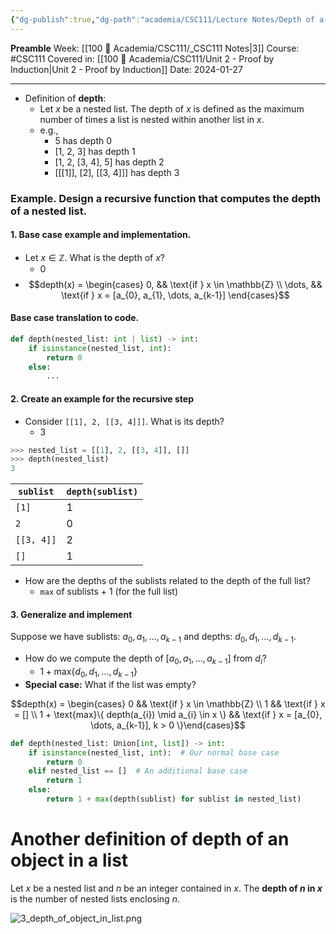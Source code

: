 ```yaml
---
{"dg-publish":true,"dg-path":"academia/CSC111/Lecture Notes/Depth of a Nested List.md","permalink":"/academia/csc-111/lecture-notes/depth-of-a-nested-list/","created":"2024-01-27T19:11:16.442-05:00","updated":"2024-01-27T20:58:11.086-05:00"}
---
```


**Preamble**
Week: [[100 📒 Academia/CSC111/_CSC111 Notes\|3]]
Course: #CSC111
Covered in: [[100 📒 Academia/CSC111/Unit 2 - Proof by Induction\|Unit 2 - Proof by Induction]]
Date: 2024-01-27

---

- Definition of **depth**:
	- Let $x$ be a nested list. The depth of $x$ is defined as the maximum number of times a list is nested within another list in $x$.
	- e.g.,
		- 5 has depth 0
		- \[1, 2, 3\] has depth 1
		- \[1, 2, \[3, 4\], 5] has depth 2
		- \[\[\[1]], \[2], \[\[3, 4]]] has depth 3

### Example. Design a recursive function that computes the depth of a nested list.

#### 1. Base case example and implementation.
- Let $x \in \mathbb{Z}$. What is the depth of $x$?
	- 0
- $$depth(x) = \begin{cases} 0, && \text{if } x \in \mathbb{Z}  \\ \dots, && \text{if } x = [a_{0}, a_{1}, \dots, a_{k-1}] \end{cases}$$
#### Base case translation to code.
```python
def depth(nested_list: int | list) -> int:
	if isinstance(nested_list, int):
		return 0
	else:
		...
```

#### 2. Create an example for the recursive step
- Consider `[[1], 2, [[3, 4]]]`. What is its depth?
	- 3

```python
>>> nested_list = [[1], 2, [[3, 4]], []]
>>> depth(nested_list)
3
```

| `sublist` | `depth(sublist)` |
| ---- | ---- |
| `[1]` | 1 |
| `2` | 0 |
| `[[3, 4]]` | 2 |
| `[]` | 1 |
- How are the depths of the sublists related to the depth of the full list?
	- `max` of sublists + 1 (for the full list)

#### 3. Generalize and implement
Suppose we have sublists: $a_{0}, a_{1}, \dots, a_{k-1}$ and depths: $d_{0}, d_{1}, \dots, d_{k-1}$.
- How do we compute the depth of $[a_{0}, a_{1}, \dots, a_{k-1}]$ from $d_{i}$?
	- $1 + \text{max}\{d_{0}, d_{1}, \dots, d_{k-1}\}$
- **Special case:** What if the list was empty?

$$depth(x) = \begin{cases} 0 && \text{if } x \in \mathbb{Z} \\ 1 && \text{if } x = [] \\ 1 + \text{max}\{ depth(a_{i}) \mid a_{i} \in x \} && \text{if } x = [a_{0}, \dots, a_{k-1}], k > 0 \}\end{cases}$$

```python
def depth(nested_list: Union[int, list]) -> int:
	if isinstance(nested_list, int):  # Our normal base case
		return 0
	elif nested_list == []  # An additional base case
		return 1
	else:
		return 1 + max(depth(sublist) for sublist in nested_list)
```

# Another definition of depth of an object in a list

Let $x$ be a nested list and $n$ be an integer contained in $x$.
The **depth of $n$ in $x$** is the number of nested lists enclosing $n$.

![3_depth_of_object_in_list.png](/img/user/Files/CSC111/3_depth_of_object_in_list.png)